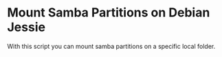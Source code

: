 # Mount Samba Partitions on Debian Jessie
With this script you can mount samba partitions on a specific local folder.
